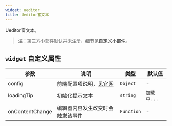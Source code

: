 ```yaml
---
widget: ueditor
title: Ueditor富文本
---
```


Ueditor富文本。

> 注：第三方小部件默认并未注册，细节见[自定义小部件](https://cipchk.github.io/nz-schema-form/#/document/customize)。

## `widget` 自定义属性

参数 | 说明 | 类型 | 默认值
----|------|-----|------
config | 前端配置项说明，[见官网](http://fex.baidu.com/ueditor/#start-config) | `Object` | -
loadingTip | 初始化提示文本 | `string` | `加载中...`
onContentChange | 编辑器内容发生改变时会触发该事件 | `Function` | -
